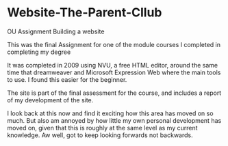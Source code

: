 # Website-The-Parent-Cllub
OU Assignment Building a website

This was the final Assignment for one of the module courses I completed in completing my degree

It was completed in 2009 using NVU, a free HTML editor, around the same time that dreamweaver and Microsoft Expression Web where the main tools to use.
I found this easier for the beginner.

The site is part of the final assessment for the course, and includes a report of my development of the site.

I look back at this now and find it exciting how this area has moved on so much. But also am annoyed by how little my own personal development has moved on, given that this is roughly at the same level as my current knowledge. Aw well, got to keep looking forwards not backwards.

